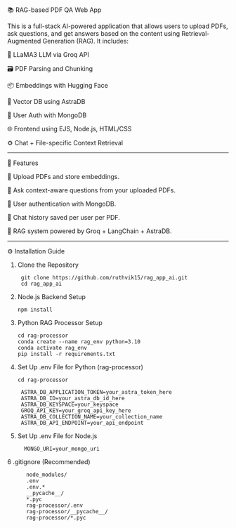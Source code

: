📚 RAG-based PDF QA Web App

This is a full-stack AI-powered application that allows users to upload PDFs, ask questions, and get answers based on the content using Retrieval-Augmented Generation (RAG). It includes:

🧠 LLaMA3 LLM via Groq API

🗃️ PDF Parsing and Chunking

📦 Embeddings with Hugging Face

🧠 Vector DB using AstraDB

🧾 User Auth with MongoDB

🌐 Frontend using EJS, Node.js, HTML/CSS

⚙️ Chat + File-specific Context Retrieval


---

  
🚀 Features


📂 Upload PDFs and store embeddings.

💬 Ask context-aware questions from your uploaded PDFs.

🔐 User authentication with MongoDB.

📜 Chat history saved per user per PDF.

📁 RAG system powered by Groq + LangChain + AstraDB.

---

⚙️ Installation Guide
1. Clone the Repository
   
        git clone https://github.com/ruthvik15/rag_app_ai.git
        cd rag_app_ai
2. Node.js Backend Setup
   
       npm install

3. Python RAG Processor Setup

       cd rag-processor
       conda create --name rag_env python=3.10
       conda activate rag_env
       pip install -r requirements.txt
4. Set Up .env File for Python (rag-processor)
   
       cd rag-processor
    
        ASTRA_DB_APPLICATION_TOKEN=your_astra_token_here
        ASTRA_DB_ID=your_astra_db_id_here
        ASTRA_DB_KEYSPACE=your_keyspace
        GROQ_API_KEY=your_groq_api_key_here
        ASTRA_DB_COLLECTION_NAME=your_collection_name
        ASTRA_DB_API_ENDPOINT=your_api_endpoint
5. Set Up .env File for Node.js

         MONGO_URI=your_mongo_uri

6 .gitignore (Recommended)

          node_modules/
          .env
          .env.*
          __pycache__/
          *.pyc
          rag-processor/.env
          rag-processor/__pycache__/
          rag-processor/*.pyc

